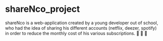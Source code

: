 # shareNco_project

shareNco is a web-application created by a young developer out of school, who had the idea of sharing his different accounts (netflix, deezer, spotify) in order to reduce the monthly cost of his various subscriptions. 👋 👀 🌱
